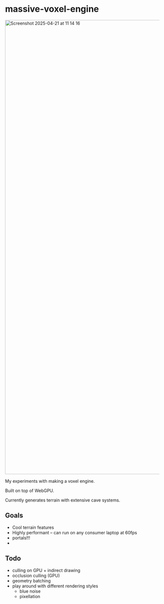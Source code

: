# massive-voxel-engine

<img width="1481" alt="Screenshot 2025-04-21 at 11 14 16" src="https://github.com/user-attachments/assets/45abf027-e641-4030-933b-eb5bc2261756" />

My experiments with making a voxel engine.

Built on top of WebGPU.

Currently generates terrain with extensive cave systems.

## Goals

- Cool terrain features
- Highly performant – can run on any consumer laptop at 60fps
- portals!!!
-

## Todo

- culling on GPU + indirect drawing
- occlusion culling (GPU)
- geometry batching
- play around with different rendering styles
  - blue noise
  - pixellation
